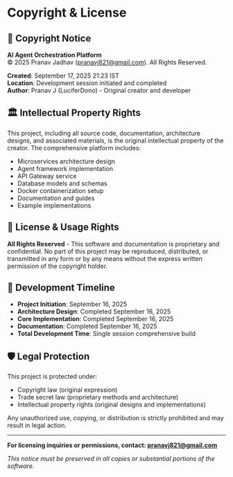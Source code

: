 # Copyright & License

## 📝 **Copyright Notice**

**AI Agent Orchestration Platform**  
© 2025 Pranav Jadhav (pranavj821@gmail.com). All Rights Reserved.

**Created**: September 17, 2025 21:23 IST  
**Location**: Development session initiated and completed  
**Author**: Pranav J (LuciferDono) - Original creator and developer

## 🏛️ **Intellectual Property Rights**

This project, including all source code, documentation, architecture designs, and associated materials, is the original intellectual property of the creator. The comprehensive platform includes:

- Microservices architecture design
- Agent framework implementation  
- API Gateway service
- Database models and schemas
- Docker containerization setup
- Documentation and guides
- Example implementations

## 🔐 **License & Usage Rights**

**All Rights Reserved** - This software and documentation is proprietary and confidential. No part of this project may be reproduced, distributed, or transmitted in any form or by any means without the express written permission of the copyright holder.

## 📅 **Development Timeline**

- **Project Initiation**: September 16, 2025
- **Architecture Design**: Completed September 16, 2025
- **Core Implementation**: Completed September 16, 2025
- **Documentation**: Completed September 16, 2025
- **Total Development Time**: Single session comprehensive build

## 🛡️ **Legal Protection**

This project is protected under:
- Copyright law (original expression)
- Trade secret law (proprietary methods and architecture)
- Intellectual property rights (original designs and implementations)

Any unauthorized use, copying, or distribution is strictly prohibited and may result in legal action.

---

**For licensing inquiries or permissions, contact: pranavj821@gmail.com**

*This notice must be preserved in all copies or substantial portions of the software.*
